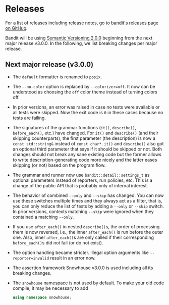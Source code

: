 # Releases

For a list of releases including release notes, go to
[bandit's releases page on GitHub](//github.com/banditcpp/bandit/releases).

Bandit will be using [Semantic Versioning 2.0.0](http://semver.org/spec/v2.0.0.html)
beginning from the next major release v3.0.0.
In the following, we list breaking changes per major release.

## Next major release (v3.0.0)

* The `default` formatter is renamed to `posix`.

* The `--no-color` option is replaced by `--colorizer=off`. It now can be
  understood as choosing the `off` color theme instead of turning colors off.

* In prior versions, an error was raised in case no tests were available
  or all tests were skipped. Now the exit code is `0` in these cases because
  no tests are failing.

* The signatures of the grammar functions (`it()`, `describe()`,
  `before_each()`, etc.) have changed.
  For `it()` and `describe()` (and their skipping counterparts),
  the first parameter (the description) is now a `const std::string&`
  instead of `const char*`.
  `it()` and `describe()` also got an optional third parameter that says
  if it should be skipped or not.
  Both changes should not break any sane existing code but the former
  allows to write description-generating code more nicely and
  the latter eases skipping (or not) based on the program flow.

* The grammar and runner now use `bandit::detail::settings_t` as optional parameters
  instead of reporters, run policies, etc. This is a change of the public
  API that is probably only of internal interest.

* The behavior of combined `--only` and `--skip` has changed.
  You can now use these switches multiple times and they always act as a filter,
  that is, you can only reduce the list of tests by adding a `--only` or `--skip`
  switch.
  In prior versions, contexts matching `--skip` were ignored when they contained
  a matching `--only`.

* If you use `after_each()` in nested `describe()`s, the order of processing them
  is now reversed, i.e., the inner `after_each()` is run before the outer one.
  Also, inner `after_each()`s are only called if their corresponding `before_each()`s
  did not fail (or do not exist).

* The option handling became stricter.
  Illegal option arguments like `--reporter=invalid` result in an error now.

* The assertion framework Snowhouse v3.0.0 is used including all its breaking
  changes.

* The `snowhouse` namespace is not used by default.
  To make your old code compile, it may be necessary to add
  ```c++
  using namespace snowhouse;
  ```
